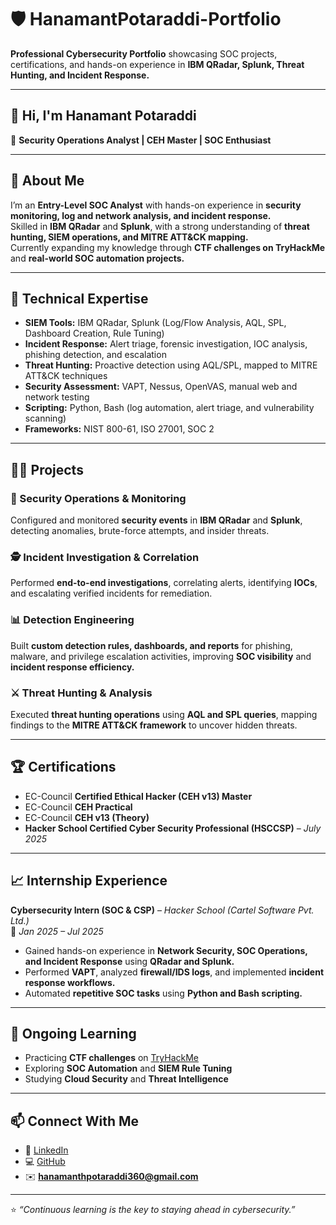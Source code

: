 # 🛡️ HanamantPotaraddi-Portfolio  
**Professional Cybersecurity Portfolio** showcasing SOC projects, certifications, and hands-on experience in **IBM QRadar, Splunk, Threat Hunting, and Incident Response.**

---

## 👋 Hi, I'm Hanamant Potaraddi  
🎯 **Security Operations Analyst | CEH Master | SOC Enthusiast**

---

## 🧩 About Me  
I’m an **Entry-Level SOC Analyst** with hands-on experience in **security monitoring, log and network analysis, and incident response.**  
Skilled in **IBM QRadar** and **Splunk**, with a strong understanding of **threat hunting, SIEM operations, and MITRE ATT&CK mapping.**  
Currently expanding my knowledge through **CTF challenges on TryHackMe** and **real-world SOC automation projects.**

---

## 🧠 Technical Expertise  

- **SIEM Tools:** IBM QRadar, Splunk (Log/Flow Analysis, AQL, SPL, Dashboard Creation, Rule Tuning)  
- **Incident Response:** Alert triage, forensic investigation, IOC analysis, phishing detection, and escalation  
- **Threat Hunting:** Proactive detection using AQL/SPL, mapped to MITRE ATT&CK techniques  
- **Security Assessment:** VAPT, Nessus, OpenVAS, manual web and network testing  
- **Scripting:** Python, Bash (log automation, alert triage, and vulnerability scanning)  
- **Frameworks:** NIST 800-61, ISO 27001, SOC 2  

---

## 🧑‍💻 Projects  

### 🧱 Security Operations & Monitoring  
Configured and monitored **security events** in **IBM QRadar** and **Splunk**, detecting anomalies, brute-force attempts, and insider threats.

### 🕵️ Incident Investigation & Correlation  
Performed **end-to-end investigations**, correlating alerts, identifying **IOCs**, and escalating verified incidents for remediation.

### 📊 Detection Engineering  
Built **custom detection rules, dashboards, and reports** for phishing, malware, and privilege escalation activities, improving **SOC visibility** and **incident response efficiency.**

### ⚔️ Threat Hunting & Analysis  
Executed **threat hunting operations** using **AQL and SPL queries**, mapping findings to the **MITRE ATT&CK framework** to uncover hidden threats.

---

## 🏆 Certifications  

- EC-Council **Certified Ethical Hacker (CEH v13) Master**  
- EC-Council **CEH Practical**  
- EC-Council **CEH v13 (Theory)**  
- **Hacker School Certified Cyber Security Professional (HSCCSP)** – *July 2025*  

---

## 📈 Internship Experience  

**Cybersecurity Intern (SOC & CSP)** – *Hacker School (Cartel Software Pvt. Ltd.)*  
📅 *Jan 2025 – Jul 2025*  

- Gained hands-on experience in **Network Security, SOC Operations, and Incident Response** using **QRadar and Splunk.**  
- Performed **VAPT**, analyzed **firewall/IDS logs**, and implemented **incident response workflows.**  
- Automated **repetitive SOC tasks** using **Python and Bash scripting.**

---

## 🚀 Ongoing Learning  

- Practicing **CTF challenges** on [TryHackMe](https://tryhackme.com)  
- Exploring **SOC Automation** and **SIEM Rule Tuning**  
- Studying **Cloud Security** and **Threat Intelligence**

---

## 📫 Connect With Me  

- 💼 [LinkedIn](https://linkedin.com/in/hanamantpotaraddi24)  
- 💻 [GitHub](https://github.com/Hemat143)  
- ✉️ **hanamanthpotaraddi360@gmail.com**

---

⭐ *“Continuous learning is the key to staying ahead in cybersecurity.”*
